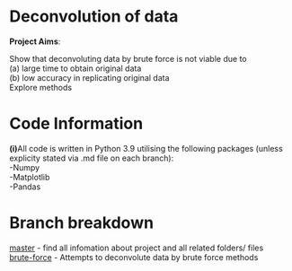 # Deconvolution of data 

<strong>Project Aims</strong>:<br/>

Show that deconvoluting data by brute force is not viable due to <br/> (a) large time to obtain original data <br/> (b) low accuracy in replicating original data <br/>
Explore methods
# Code Information
<strong>(i)</strong>All code is written in Python 3.9 utilising the following packages (unless explicity stated via .md file on each branch):\
-Numpy<br/>
-Matplotlib<br/>
-Pandas<br/>
# Branch breakdown
[master](https://github.com/RobertAJCoates/Deconvolution-of-data-22/tree/master) - find all infomation about project and all related folders/ files  
[brute-force](https://github.com/RobertAJCoates/Deconvolution-of-data-22/tree/brute-force) - Attempts to deconvolute data by brute force methods <br/>
